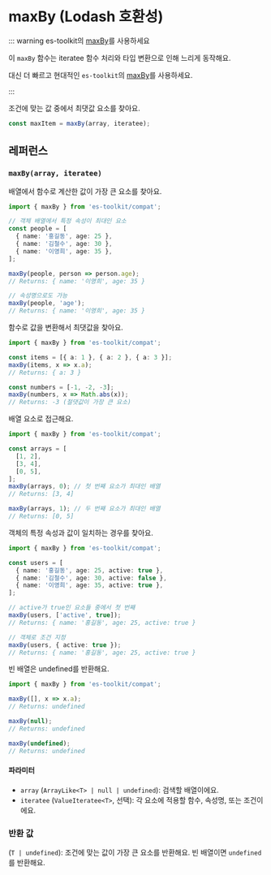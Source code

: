 # maxBy (Lodash 호환성)

::: warning es-toolkit의 [maxBy](../../array/maxBy.md)를 사용하세요

이 `maxBy` 함수는 iteratee 함수 처리와 타입 변환으로 인해 느리게 동작해요.

대신 더 빠르고 현대적인 `es-toolkit`의 [maxBy](../../array/maxBy.md)를 사용하세요.

:::

조건에 맞는 값 중에서 최댓값 요소를 찾아요.

```typescript
const maxItem = maxBy(array, iteratee);
```

## 레퍼런스

### `maxBy(array, iteratee)`

배열에서 함수로 계산한 값이 가장 큰 요소를 찾아요.

```typescript
import { maxBy } from 'es-toolkit/compat';

// 객체 배열에서 특정 속성이 최대인 요소
const people = [
  { name: '홍길동', age: 25 },
  { name: '김철수', age: 30 },
  { name: '이영희', age: 35 },
];

maxBy(people, person => person.age);
// Returns: { name: '이영희', age: 35 }

// 속성명으로도 가능
maxBy(people, 'age');
// Returns: { name: '이영희', age: 35 }
```

함수로 값을 변환해서 최댓값을 찾아요.

```typescript
import { maxBy } from 'es-toolkit/compat';

const items = [{ a: 1 }, { a: 2 }, { a: 3 }];
maxBy(items, x => x.a);
// Returns: { a: 3 }

const numbers = [-1, -2, -3];
maxBy(numbers, x => Math.abs(x));
// Returns: -3 (절댓값이 가장 큰 요소)
```

배열 요소로 접근해요.

```typescript
import { maxBy } from 'es-toolkit/compat';

const arrays = [
  [1, 2],
  [3, 4],
  [0, 5],
];
maxBy(arrays, 0); // 첫 번째 요소가 최대인 배열
// Returns: [3, 4]

maxBy(arrays, 1); // 두 번째 요소가 최대인 배열
// Returns: [0, 5]
```

객체의 특정 속성과 값이 일치하는 경우를 찾아요.

```typescript
import { maxBy } from 'es-toolkit/compat';

const users = [
  { name: '홍길동', age: 25, active: true },
  { name: '김철수', age: 30, active: false },
  { name: '이영희', age: 35, active: true },
];

// active가 true인 요소들 중에서 첫 번째
maxBy(users, ['active', true]);
// Returns: { name: '홍길동', age: 25, active: true }

// 객체로 조건 지정
maxBy(users, { active: true });
// Returns: { name: '홍길동', age: 25, active: true }
```

빈 배열은 undefined를 반환해요.

```typescript
import { maxBy } from 'es-toolkit/compat';

maxBy([], x => x.a);
// Returns: undefined

maxBy(null);
// Returns: undefined

maxBy(undefined);
// Returns: undefined
```

#### 파라미터

- `array` (`ArrayLike<T> | null | undefined`): 검색할 배열이에요.
- `iteratee` (`ValueIteratee<T>`, 선택): 각 요소에 적용할 함수, 속성명, 또는 조건이에요.

### 반환 값

(`T | undefined`): 조건에 맞는 값이 가장 큰 요소를 반환해요. 빈 배열이면 `undefined`를 반환해요.
